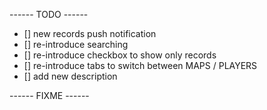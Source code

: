 ------ TODO ------

- [] new records push notification
- [] re-introduce searching
- [] re-introduce checkbox to show only records
- [] re-introduce tabs to switch between MAPS / PLAYERS
- [] add new description

------ FIXME ------
